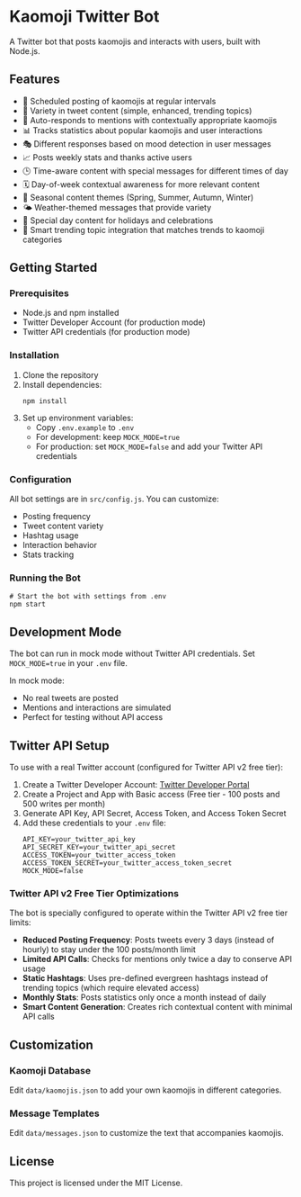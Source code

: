 # Kaomoji Twitter Bot

A Twitter bot that posts kaomojis and interacts with users, built with Node.js.

## Features

- 📅 Scheduled posting of kaomojis at regular intervals
- 🔄 Variety in tweet content (simple, enhanced, trending topics)
- 💬 Auto-responds to mentions with contextually appropriate kaomojis
- 📊 Tracks statistics about popular kaomojis and user interactions
- 🎭 Different responses based on mood detection in user messages
- 📈 Posts weekly stats and thanks active users
- 🕒 Time-aware content with special messages for different times of day
- 🗓️ Day-of-week contextual awareness for more relevant content
- 🌱 Seasonal content themes (Spring, Summer, Autumn, Winter)
- 🌤️ Weather-themed messages that provide variety
- 🎉 Special day content for holidays and celebrations
- 📱 Smart trending topic integration that matches trends to kaomoji categories

## Getting Started

### Prerequisites

- Node.js and npm installed
- Twitter Developer Account (for production mode)
- Twitter API credentials (for production mode)

### Installation

1. Clone the repository
2. Install dependencies:
   ```
   npm install
   ```
3. Set up environment variables:
   - Copy `.env.example` to `.env`
   - For development: keep `MOCK_MODE=true`
   - For production: set `MOCK_MODE=false` and add your Twitter API credentials

### Configuration

All bot settings are in `src/config.js`. You can customize:

- Posting frequency
- Tweet content variety
- Hashtag usage
- Interaction behavior
- Stats tracking

### Running the Bot

```
# Start the bot with settings from .env
npm start
```

## Development Mode

The bot can run in mock mode without Twitter API credentials. Set `MOCK_MODE=true` in your `.env` file.

In mock mode:
- No real tweets are posted
- Mentions and interactions are simulated
- Perfect for testing without API access

## Twitter API Setup

To use with a real Twitter account (configured for Twitter API v2 free tier):

1. Create a Twitter Developer Account: [Twitter Developer Portal](https://developer.twitter.com/en/portal/dashboard)
2. Create a Project and App with Basic access (Free tier - 100 posts and 500 writes per month)
3. Generate API Key, API Secret, Access Token, and Access Token Secret
4. Add these credentials to your `.env` file:
   ```
   API_KEY=your_twitter_api_key
   API_SECRET_KEY=your_twitter_api_secret
   ACCESS_TOKEN=your_twitter_access_token
   ACCESS_TOKEN_SECRET=your_twitter_access_token_secret
   MOCK_MODE=false
   ```

### Twitter API v2 Free Tier Optimizations

The bot is specially configured to operate within the Twitter API v2 free tier limits:

- **Reduced Posting Frequency**: Posts tweets every 3 days (instead of hourly) to stay under the 100 posts/month limit
- **Limited API Calls**: Checks for mentions only twice a day to conserve API usage
- **Static Hashtags**: Uses pre-defined evergreen hashtags instead of trending topics (which require elevated access)
- **Monthly Stats**: Posts statistics only once a month instead of daily
- **Smart Content Generation**: Creates rich contextual content with minimal API calls

## Customization

### Kaomoji Database

Edit `data/kaomojis.json` to add your own kaomojis in different categories.

### Message Templates

Edit `data/messages.json` to customize the text that accompanies kaomojis.

## License

This project is licensed under the MIT License.